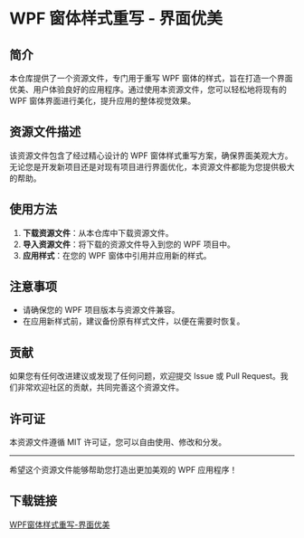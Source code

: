 # WPF 窗体样式重写 - 界面优美

## 简介

本仓库提供了一个资源文件，专门用于重写 WPF 窗体的样式，旨在打造一个界面优美、用户体验良好的应用程序。通过使用本资源文件，您可以轻松地将现有的 WPF 窗体界面进行美化，提升应用的整体视觉效果。

## 资源文件描述

该资源文件包含了经过精心设计的 WPF 窗体样式重写方案，确保界面美观大方。无论您是开发新项目还是对现有项目进行界面优化，本资源文件都能为您提供极大的帮助。

## 使用方法

1. **下载资源文件**：从本仓库中下载资源文件。
2. **导入资源文件**：将下载的资源文件导入到您的 WPF 项目中。
3. **应用样式**：在您的 WPF 窗体中引用并应用新的样式。

## 注意事项

- 请确保您的 WPF 项目版本与资源文件兼容。
- 在应用新样式前，建议备份原有样式文件，以便在需要时恢复。

## 贡献

如果您有任何改进建议或发现了任何问题，欢迎提交 Issue 或 Pull Request。我们非常欢迎社区的贡献，共同完善这个资源文件。

## 许可证

本资源文件遵循 MIT 许可证，您可以自由使用、修改和分发。

---

希望这个资源文件能够帮助您打造出更加美观的 WPF 应用程序！

## 下载链接

[WPF窗体样式重写-界面优美](https://pan.quark.cn/s/4dbe386f54d1)